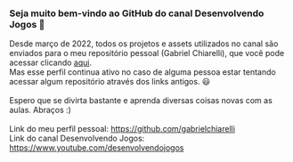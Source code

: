 ### Seja muito bem-vindo ao GitHub do canal Desenvolvendo Jogos 👋
Desde março de 2022, todos os projetos e assets utilizados no canal são enviados para o meu repositório pessoal (Gabriel Chiarelli), que você pode acessar clicando <a href="https://github.com/gabrielchiarelli">aqui</a>.
<br>
Mas esse perfil continua ativo no caso de alguma pessoa estar tentando acessar algum repositório através dos links antigos. 😃
<br>
<br>
Espero que se divirta bastante e aprenda diversas coisas novas com as aulas. Abraços :)
<br>
<br>
Link do meu perfil pessoal: https://github.com/gabrielchiarelli
<br>
Link do canal Desenvolvendo Jogos: https://www.youtube.com/desenvolvendojogos
